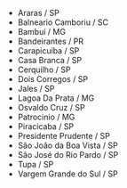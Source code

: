 * Araras / SP
* Balneario Camboriu / SC
* Bambuí / MG
* Bandeirantes / PR
* Carapicuíba / SP
* Casa Branca / SP
* Cerquilho / SP
* Dois Corregos / SP
* Jales / SP
* Lagoa Da Prata / MG
* Osvaldo Cruz / SP
* Patrocinio / MG
* Piracicaba / SP
* Presidente Prudente / SP
* São João da Boa Vista / SP
* São José do Rio Pardo / SP
* Tupa / SP
* Vargem Grande do Sul / SP
